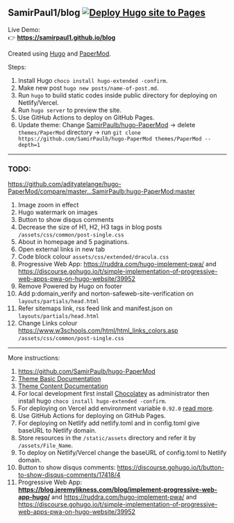 ## SamirPaul1/blog [![Deploy Hugo site to Pages](https://github.com/SamirPaul1/blog/actions/workflows/hugo.yml/badge.svg)](https://github.com/SamirPaul1/blog/actions/workflows/hugo.yml) 

Live Demo: \
👉 **https://samirpaul1.github.io/blog** 


Created using [Hugo](https://gohugo.io/getting-started/installing/) and [PaperMod](https://github.com/SamirPaulb/hugo-PaperMod).

Steps:
1. Install Hugo ```choco install hugo-extended -confirm```.
2. Make new post ```hugo new posts/name-of-post.md```.
3. Run ```hugo``` to build static codes inside public directory for deploying on Netlify/Vercel.
4. Run ```hugo server``` to preview the site. 
5. Use GitHub Actions to deploy on GitHub Pages.
6. Update theme: Change [SamirPaulb/hugo-PaperMod](https://github.com/SamirPaulb/hugo-PaperMod) -> delete ```themes/PaperMod``` directory -> run ```git clone https://github.com/SamirPaulb/hugo-PaperMod themes/PaperMod --depth=1```

---
### TODO:
https://github.com/adityatelange/hugo-PaperMod/compare/master...SamirPaulb:hugo-PaperMod:master
1. Image zoom in effect
2. Hugo watermark on images
3. Button to show disqus comments
4. Decrease the size of H1, H2, H3 tags in blog posts ```/assets/css/common/post-single.css```
5. About in homepage and 5 paginations.
6. Open external links in new tab
7. Code block colour ```assets/css/extended/dracula.css```
8. Progressive Web App: https://ruddra.com/hugo-implement-pwa/  and  https://discourse.gohugo.io/t/simple-implementation-of-progressive-web-apps-pwa-on-hugo-website/39952
9. Remove Powered by Hugo on footer
10. Add p:domain_verify and norton-safeweb-site-verification on ```layouts/partials/head.html```
11. Refer sitemaps link, rss feed link and  manifest.json on ```layouts/partials/head.html```
12. Change Links colour https://www.w3schools.com/html/html_links_colors.asp  ```/assets/css/common/post-single.css```

---

More instructions:
1. https://github.com/SamirPaulb/hugo-PaperMod
2. [Theme Basic Documentation](https://adityatelange.github.io/hugo-PaperMod/posts/papermod/papermod-installation/)
3. [Theme Content Documentation](https://adityatelange.github.io/hugo-PaperMod/posts/papermod/papermod-features/)
4. For local development first install [Chocolatey](https://docs.chocolatey.org/en-us/choco/setup#install-from-powershell-v3) as administrator then install hugo ```choco install hugo-extended -confirm```.
5. For deploying on Vercel add environment variable ```0.92.0``` [read more](https://github.com/vercel/vercel/discussions/5834#discussioncomment-2544322).
6. Use GitHub Actions for deploying on GitHub Pages.
7. For deploying on Netlify add netlify.toml and in config.toml give baseURL to Netlify domain.
8. Store resources in the ```/static/assets``` directory and refer it by ```/assets/File_Name```.
9. To deploy on Netlify/Vercel change the baseURL of config.toml to Netlify domain.
10. Button to show disqus comments: https://discourse.gohugo.io/t/button-to-show-disqus-comments/17418/4
11. Progressive Web App: **https://blog.jeremylikness.com/blog/implement-progressive-web-app-hugo/**   and  https://ruddra.com/hugo-implement-pwa/  and  https://discourse.gohugo.io/t/simple-implementation-of-progressive-web-apps-pwa-on-hugo-website/39952 

